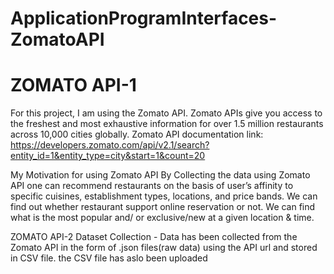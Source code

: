 # ApplicationProgramInterfaces-ZomatoAPI

# ZOMATO API-1
For this project, I am using the Zomato API.
Zomato APIs give you access to the freshest and most exhaustive information for over 1.5 million restaurants across 10,000 cities globally.
Zomato API documentation link: https://developers.zomato.com/api/v2.1/search?entity_id=1&entity_type=city&start=1&count=20

My Motivation for using Zomato API
By Collecting the data using Zomato API one can recommend restaurants on the basis of user’s affinity to specific cuisines, establishment types, locations, and price bands.
We can find out whether restaurant support online reservation or not.
We can find what is the most popular and/ or exclusive/new at a given location & time.

ZOMATO API-2
Dataset Collection -
Data has been collected from the Zomato API in the form of .json files(raw data) using the API url and stored in CSV file.
the CSV file has aslo been uploaded

